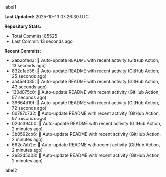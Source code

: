 
label1 
<!-- ACTIVITY_START -->
**Last Updated:** 2025-10-13 07:26:30 UTC

**Repository Stats:**
- Total Commits: 85525
- Last Commit: 13 seconds ago

**Recent Commits:**
- 2ab2bfad3: 🤖 Auto-update README with recent activity (GitHub Action, 13 seconds ago)
- 832c1ac36: 🤖 Auto-update README with recent activity (GitHub Action, 25 seconds ago)
- aa45ef035: 🤖 Auto-update README with recent activity (GitHub Action, 43 seconds ago)
- 130d075c0: 🤖 Auto-update README with recent activity (GitHub Action, 57 seconds ago)
- 39664d19f: 🤖 Auto-update README with recent activity (GitHub Action, 72 seconds ago)
- 0d787c732: 🤖 Auto-update README with recent activity (GitHub Action, 87 seconds ago)
- 020c39400: 🤖 Auto-update README with recent activity (GitHub Action, 2 minutes ago)
- 3b0592cb6: 🤖 Auto-update README with recent activity (GitHub Action, 2 minutes ago)
- 682c7ab2e: 🤖 Auto-update README with recent activity (GitHub Action, 2 minutes ago)
- 2e32d5d03: 🤖 Auto-update README with recent activity (GitHub Action, 2 minutes ago)
<!-- ACTIVITY_END -->

label2
